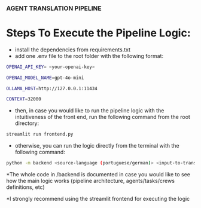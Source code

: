### AGENT TRANSLATION PIPELINE  ###

# Steps To Execute the Pipeline Logic:

* install the dependencies from requirements.txt
* add one .env file to the root folder with the following format:

```bash
OPENAI_API_KEY= <your-openai-key>

OPENAI_MODEL_NAME=gpt-4o-mini 

OLLAMA_HOST=http://127.0.0.1:11434

CONTEXT=32000
```

* then, in case you would like to run the pipeline logic with the intuitiveness of the front end, run the following command from the root directory:

```bash
streamlit run frontend.py
```

* otherwise, you can run the logic directly from the terminal with the following command:

```bash
python -m backend <source-language (portuguese/german)> <input-to-translate-to-english> <llm-base-model *leave it with empty string if the desired model it gpt4o-mini> <pipeline mode (nmt/llm)>  <amount-of-paralel-executions (integer)>  <amout-of-refinement-operations (integer)> <nmt-system (just for nmt mode)>
```

*The whole code in /backend is documented in case you would like to see how the main logic works (pipeline architecture, agents/tasks/crews definitions, etc)

*I strongly recommend using the streamlit frontend for executing the logic


